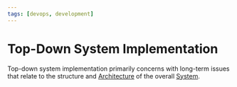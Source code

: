 ```yaml
---
tags: [devops, development]
---
```


# Top-Down System Implementation

Top-down system implementation primarily concerns with long-term issues that
relate to the structure and [Architecture](202304201731.md) of the overall
[System](202303242148.md).
